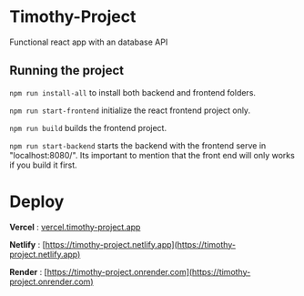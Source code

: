 # Timothy-Project

Functional react app with an database API

## Running the project

`npm run install-all` to install both backend and frontend folders.

`npm run start-frontend` initialize the react frontend project only.

`npm run build` builds the frontend project.

`npm run start-backend` starts the backend with the frontend serve in "localhost:8080/". Its important to mention that the front end will only works if you build it first.

# Deploy

**Vercel** : [vercel.timothy-project.app](https://timothy-project.vercel.app/)

**Netlify** : [https://timothy-project.netlify.app](https://timothy-project.netlify.app)

**Render** : [https://timothy-project.onrender.com](https://timothy-project.onrender.com)
